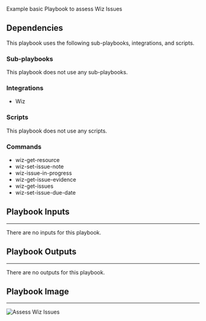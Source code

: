 Example basic Playbook to assess Wiz Issues

## Dependencies
This playbook uses the following sub-playbooks, integrations, and scripts.

### Sub-playbooks
This playbook does not use any sub-playbooks.

### Integrations
* Wiz

### Scripts
This playbook does not use any scripts.

### Commands
* wiz-get-resource
* wiz-set-issue-note
* wiz-issue-in-progress
* wiz-get-issue-evidence
* wiz-get-issues
* wiz-set-issue-due-date

## Playbook Inputs
---
There are no inputs for this playbook.

## Playbook Outputs
---
There are no outputs for this playbook.

## Playbook Image
---
![Assess Wiz Issues](../Author_image.png)